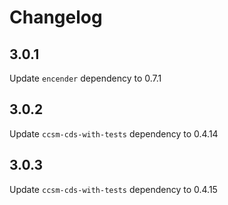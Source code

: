 # Changelog

## 3.0.1

Update `encender` dependency to 0.7.1

## 3.0.2

Update `ccsm-cds-with-tests` dependency to 0.4.14

## 3.0.3

Update `ccsm-cds-with-tests` dependency to 0.4.15
